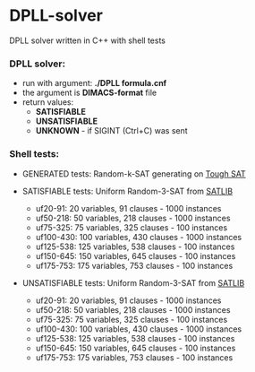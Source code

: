 # DPLL-solver
DPLL solver written in C++ with shell tests
  
  
### DPLL solver:
* run with argument: **./DPLL formula.cnf**
* the argument is **DIMACS-format** file 
* return values:
  * **SATISFIABLE**
  * **UNSATISFIABLE**
  * **UNKNOWN** - if SIGINT (Ctrl+C) was sent
  
  
### Shell tests:
* GENERATED tests: Random-k-SAT generating on [Tough SAT](https://toughsat.appspot.com/)

* SATISFIABLE tests: Uniform Random-3-SAT from [SATLIB](http://cs.ubc.ca/~hoos/SATLIB/benchm.html)
  * uf20-91:  20 variables, 91 clauses - 1000 instances
  * uf50-218: 50 variables, 218 clauses - 1000 instances
  * uf75-325: 75 variables, 325 clauses - 100 instances
  * uf100-430: 100 variables, 430 clauses - 1000 instances
  * uf125-538: 125 variables, 538 clauses - 100 instances 
  * uf150-645: 150 variables, 645 clauses - 100 instances  
  * uf175-753: 175 variables, 753 clauses - 100 instances 
  
* UNSATISFIABLE tests: Uniform Random-3-SAT from [SATLIB](http://cs.ubc.ca/~hoos/SATLIB/benchm.html)
  * uf20-91:  20 variables, 91 clauses - 1000 instances
  * uf50-218: 50 variables, 218 clauses - 1000 instances
  * uf75-325: 75 variables, 325 clauses - 100 instances
  * uf100-430: 100 variables, 430 clauses - 1000 instances
  * uf125-538: 125 variables, 538 clauses - 100 instances 
  * uf150-645: 150 variables, 645 clauses - 100 instances  
  * uf175-753: 175 variables, 753 clauses - 100 instances 
